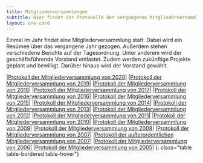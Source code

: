 ```yaml
---
title: Mitgliederversammlungen
subtitle: Hier findet ihr Protokolle der vergangenen Mitgliederversammlungen.
layout: one-card
---
```

Einmal im Jahr findet eine Mitgliederversammlung statt. Dabei wird ein Resümee über das vergangene Jahr gezogen. Außerdem stehen verschiedene Berichte auf der Tagesordnung. Unter anderem wird der geschäftsführende Vorstand entlastet.
Zudem werden zukünftige Projekte geplant und bewilligt. Darüber hinaus wird der Vorstand gewählt.

|[Protokoll der Mitgliederversammlung von 2020](/dokumente/jhv_2020.pdf)|
|[Protokoll der Mitgliederversammlung von 2019](/dokumente/jhv_2019.pdf)|
|[Protokoll der Mitgliederversammlung von 2018](/dokumente/jhv_2018.pdf)|
|[Protokoll der Mitgliederversammlung von 2017](/dokumente/jhv_2017.pdf)|
|[Protokoll der Mitgliederversammlung von 2016](/dokumente/jhv_2016.pdf)|
|[Protokoll der Mitgliederversammlung von 2015](/dokumente/jhv_2015.pdf)|
|[Protokoll der Mitgliederversammlung von 2014](/dokumente/jhv_2014.pdf)|
|[Protokoll der Mitgliederversammlung von 2013](/dokumente/jhv_2013.pdf)|
|[Protokoll der Mitgliederversammlung von 2012](/dokumente/jhv_2012.pdf)|
|[Protokoll der Mitgliederversammlung von 2011](/dokumente/jhv_2011.pdf)|
|[Protokoll der Mitgliederversammlung von 2010](/dokumente/jhv_2010.pdf)|
|[Protokoll der Mitgliederversammlung von 2009](/dokumente/jhv_2009.pdf)|
|[Protokoll der Mitgliederversammlung von 2008](/dokumente/jhv_2008.pdf)|
|[Protokoll der Mitgliederversammlung von 2007](/dokumente/jhv_2007.pdf)|
|[Protokoll der außerordentlichen Mitgliederversammlung von 2007](/dokumente/jhv_2007_ao.pdf)|
|[Protokoll der Mitgliederversammlung von 2006](/dokumente/jhv_2006.pdf)|
|[Protokoll der Mitgliederversammlung von 2005](/dokumente/jhv_2005.pdf)|
{: class="table table-bordered table-hover"}
